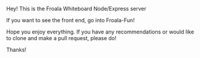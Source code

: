 Hey! This is the Froala Whiteboard Node/Express server

If you want to see the front end, go into Froala-Fun!

Hope you enjoy everything. If you have any recommendations or would like to clone and make a pull request, please do!

Thanks!
